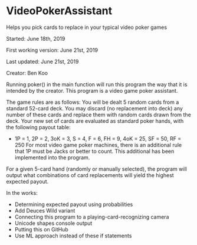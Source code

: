 # VideoPokerAssistant
Helps you pick cards to replace in your typical video poker games

Started: June 18th, 2019

First working version: June 21st, 2019

Last updated: June 21st, 2019

Creator: Ben Koo

Running poker() in the main function will run this program the way that it is intended by the creator.
This program is a video game poker assistant.

The game rules are as follows:
You will be dealt 5 random cards from a standard 52-card deck.
You may discard (no replacement into deck) any number of these cards and replace them with random cards drawn from the deck.
Your new set of cards are evaluated as standard poker hands, with the following payout table:
* 1P = 1, 2P = 2, 3oK = 3, S = 4, F = 6, FH = 9, 4oK = 25, SF = 50, RF = 250
For most video game poker machines, there is an additional rule that 1P must be Jacks or better to count.
This additional has been implemented into the program.

For a given 5-card hand (randomly or manually selected), the program will output what combinations of
card replacements will yield the highest expected payout.

In the works:
 * Determining expected payout using probabilities
 * Add Deuces Wild variant
 * Connecting this program to a playing-card-recognizing camera
 * Unicode shapes console output
 * Putting this on GitHub
 * Use ML approach instead of these if statements

